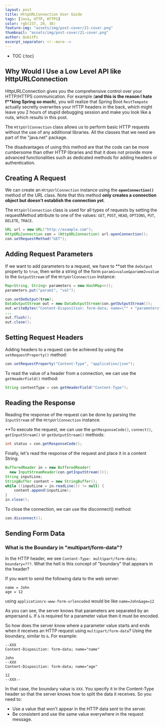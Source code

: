 ```yaml
---
layout: post
title: HttpURLConnection User Guide
tags: [Java, HTTP, HTTPS]
color: rgb(237, 28, 36)
feature-img: "assets/img/post-cover/21-cover.png"
thumbnail: "assets/img/post-cover/21-cover.png"
author: QubitPi
excerpt_separator: <!--more-->
---
```


<!--more-->

* TOC
{:toc}

## Why Would I Use a Low Level API like HttpURLConnection

HttpURLConnection gives you the comprehensive control over your HTTP/HTTPS communication. For example (**and this is the
reason I hate f\*\*king Spring so much**), you will realize that Spring Boot `RestTempate` actually secretly overwrites
your HTTP headers in the back, which might leave you 2 hours of stupid debugging session and make you look like a nuts,
which results in this post.

The `HttpUrlConnection` class allows us to perform basic HTTP requests without the use of any additional libraries. All
the classes that we need are part of the "java.net" package.

The disadvantages of using this method are that the code can be more cumbersome than other HTTP libraries and that it
does not provide more advanced functionalities such as dedicated methods for adding headers or authentication.

## Creating A Request

We can create an `HttpUrlConnection` instance using the **`openConnection()`** method of the URL class. Note that this
method **only creates a connection object but doesn't establish the connection yet**.

The `HttpUrlConnection` class is used for all types of requests by setting the requestMethod attribute to one of the
values: `GET`, `POST`, `HEAD`, `OPTIONS`, `PUT`, `DELETE`, `TRACE`.

```java
URL url = new URL("http://example.com");
HttpURLConnection con = (HttpURLConnection) url.openConnection();
con.setRequestMethod("GET");
```

## Adding Request Parameters

If we want to add parameters to a request, we have to **set the `doOutput` property to `true`, then write a string of
the form `param1=value&paramm2=value` to the `OutputStream` of the `HttpUrlConnection` instance:

```java
Map<String, String> parameters = new HashMap<>();
parameters.put("param1", "val");

con.setDoOutput(true);
DataOutputStream out = new DataOutputStream(con.getOutputStream());
out.writeBytes("Content-Disposition: form-data; name=\"" + "parameters" + "\"");
...
out.flush();
out.close();
```

## Setting Request Headers

Adding headers to a request can be achieved by using the `setRequestProperty()` method:

```java
con.setRequestProperty("Content-Type", "application/json");
```

To read the value of a header from a connection, we can use the `getHeaderField()` method:

```java
String contentType = con.getHeaderField("Content-Type");
```

## Reading the Response

Reading the response of the request can be done by parsing the `InputStream` of the `HttpUrlConnection` instance.

**To execute the request, we can use the `getResponseCode()`, `connect()`, `getInputStream()` or `getOutputStream()`
methods:

```java
int status = con.getResponseCode();
```

Finally, let's read the response of the request and place it in a content String:

```java
BufferedReader in = new BufferedReader(
  new InputStreamReader(con.getInputStream()));
String inputLine;
StringBuffer content = new StringBuffer();
while ((inputLine = in.readLine()) != null) {
    content.append(inputLine);
}
in.close();
```

To close the connection, we can use the disconnect() method:

```java
con.disconnect();
```

## Sending Form Data

### What is the Boundary in "multipart/form-data"?

In the HTTP header, we see `Content-Type: multipart/form-data; boundary=???`. What the hell is this concept of
"boundary" that appears in the header?

If you want to send the following data to the web server:

    name = John
    age = 12

using `application/x-www-form-urlencoded` would be like `name=John&age=12`

As you can see, the server knows that parameters are separated by an ampersand `&`. If `&` is required for a parameter
value then it must be encoded.

So how does the server know where a parameter value starts and ends when it receives an HTTP request using
`multipart/form-data`? Using the boundary, similar to `&`. For example:

```
--XXX
Content-Disposition: form-data; name="name"

John
--XXX
Content-Disposition: form-data; name="age"

12
--XXX--
```

In that case, the boundary value is `XXX`. You specify it in the Content-Type header so that the server knows how to
split the data it receives. So you need to:

* Use a value that won't appear in the HTTP data sent to the server.
* Be consistent and use the same value everywhere in the request message.
